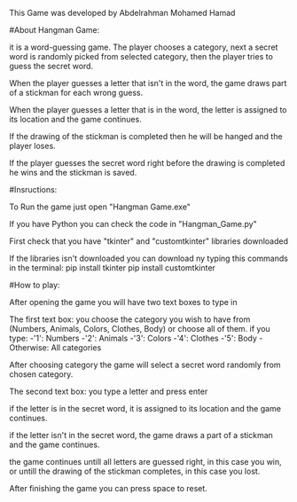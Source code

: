 This Game was developed by Abdelrahman Mohamed Hamad

#About Hangman Game:

it is a word-guessing game.
The player chooses a category, next a secret word is randomly picked from selected category,
then the player tries to guess the secret word. 

When the player guesses a letter that isn't in the word, 
the game draws part of a stickman for each wrong guess.

When the player guesses a letter that is in the word,
the letter is assigned to its location and the game continues.

If the drawing of the stickman is completed then he will be hanged and the player loses.

If the player guesses the secret word right before the drawing is completed he wins and the stickman is saved.



#Insructions:

To Run the game just open "Hangman Game.exe"

If you have Python you can check the code in "Hangman_Game.py"

First check that you have "tkinter" and "customtkinter" libraries downloaded

If the libraries isn't downloaded you can download ny typing this commands in the terminal:
pip install tkinter
pip install customtkinter

#How to play:

After opening the game you will have two text boxes to type in

The first text box: you choose the category you wish to have from
(Numbers, Animals, Colors, Clothes, Body) or choose all of them.
    if you type: 
		-'1': Numbers
		-'2': Animals
		-'3': Colors
		-'4': Clothes
		-'5': Body
		-Otherwise: All categories

After choosing category the game will select a secret word randomly from chosen category.

The second text box: you type a letter and press enter

if the letter is in the secret word, it is assigned to its location and the game continues.

if the letter isn't in the secret word, the game draws a part of a stickman and the game continues.

the game continues untill all letters are guessed right, in this case you win, 
or untill the drawing of the stickman completes, in this case you lost.

After finishing the game you can press space to reset.